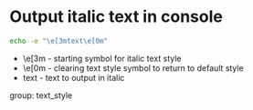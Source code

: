# Output italic text in console

```bash
echo -e "\e[3mtext\e[0m"
```

- \e[3m - starting symbol for italic text style
- \e[0m - clearing text style symbol to return to default style
- text - text to output in italic

group: text_style
